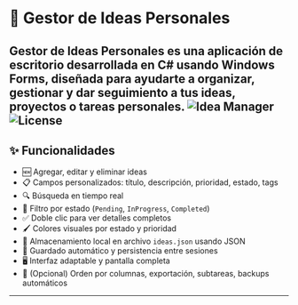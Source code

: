 # 📌 Gestor de Ideas Personales

**Gestor de Ideas Personales** es una aplicación de escritorio desarrollada en **C#** usando **Windows Forms**, diseñada para ayudarte a organizar, gestionar y dar seguimiento a tus ideas, proyectos o tareas personales.
![Idea Manager](https://img.shields.io/badge/C%23-WPF-blue.svg) ![License](https://img.shields.io/badge/License-MIT-green.svg)
---

## ✨ Funcionalidades

- 🆕 Agregar, editar y eliminar ideas
- 📋 Campos personalizados: título, descripción, prioridad, estado, tags
- 🔍 Búsqueda en tiempo real
- 🧠 Filtro por estado (`Pending`, `InProgress`, `Completed`)
- ✅ Doble clic para ver detalles completos
- 🖌️ Colores visuales por estado y prioridad
- 📁 Almacenamiento local en archivo `ideas.json` usando JSON
- 📌 Guardado automático y persistencia entre sesiones
- 🖥️ Interfaz adaptable y pantalla completa
- 🔄 (Opcional) Orden por columnas, exportación, subtareas, backups automáticos

---

